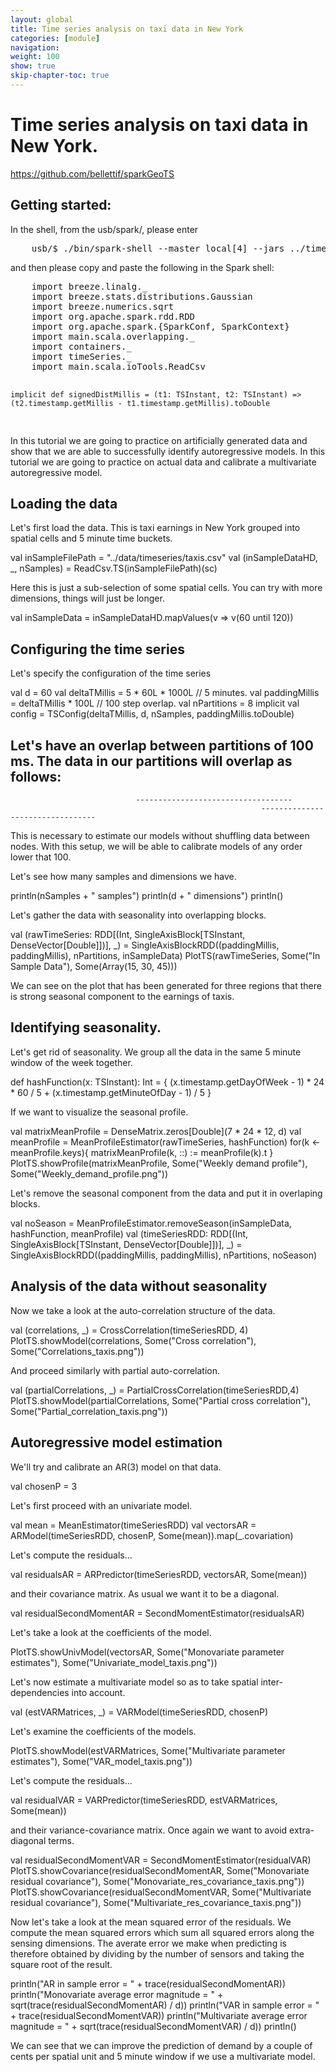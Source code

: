 ```yaml
---
layout: global
title: Time series analysis on taxi data in New York
categories: [module]
navigation:
weight: 100
show: true
skip-chapter-toc: true
---
```


# Time series analysis on taxi data in New York.

https://github.com/bellettif/sparkGeoTS

## Getting started:
In the shell, from the usb/spark/, please enter

<div class="codetabs">
<div data-lang="scala" markdown="1">
<pre class="prettyprint lang-bsh">
    usb/$ ./bin/spark-shell --master local[4] --jars ../timeseries/sparkgeots.jar --driver-memory 2G
</pre>
</div>
</div>

and then please copy and paste the following in the Spark shell:

<div class="codetabs">
<div data-lang="scala" markdown="1">
<pre class="prettyprint lang-bsh">
    import breeze.linalg._
    import breeze.stats.distributions.Gaussian
    import breeze.numerics.sqrt
    import org.apache.spark.rdd.RDD
    import org.apache.spark.{SparkConf, SparkContext}
    import main.scala.overlapping._
    import containers._
    import timeSeries._
    import main.scala.ioTools.ReadCsv

    implicit def signedDistMillis = (t1: TSInstant, t2: TSInstant) => (t2.timestamp.getMillis - t1.timestamp.getMillis).toDouble
</pre>
</div>
</div>


In this tutorial we are going to practice on artificially generated data
and show that we are able to successfully identify autoregressive models.
In this tutorial we are going to practice on actual data
and calibrate a multivariate autoregressive model.

## Loading the data

Let's first load the data. This is taxi earnings in New York
grouped into spatial cells and 5 minute time buckets.

<div class="codetabs">
<div data-lang="scala" markdown="1">
    val inSampleFilePath = "../data/timeseries/taxis.csv"
    val (inSampleDataHD, _, nSamples) = ReadCsv.TS(inSampleFilePath)(sc)
</div>
</div>

Here this is just a sub-selection of some spatial cells.
You can try with more dimensions, things will just be longer.

<div class="codetabs">
<div data-lang="scala" markdown="1">
    val inSampleData = inSampleDataHD.mapValues(v => v(60 until 120))
</div>
</div>

## Configuring the time series

Let's specify the configuration of the time series

<div class="codetabs">
<div data-lang="scala" markdown="1">
    val d = 60
    val deltaTMillis = 5 * 60L * 1000L // 5 minutes.
    val paddingMillis  = deltaTMillis * 100L // 100 step overlap.
    val nPartitions   = 8
    implicit val config = TSConfig(deltaTMillis, d, nSamples, paddingMillis.toDouble)
</div>
</div>

Let's have an overlap between partitions of 100 ms.
The data in our partitions will overlap as follows:
------------------------------------
                                -----------------------------------
                                                            ---------------------------------
This is necessary to estimate our models without shuffling data between nodes.
With this setup, we will be able to calibrate models of any order lower that 100.

Let's see how many samples and dimensions we have.

<div class="codetabs">
<div data-lang="scala" markdown="1">
    println(nSamples + " samples")
    println(d + " dimensions")
    println()
</div>
</div>

Let's gather the data with seasonality into overlapping blocks.

<div class="codetabs">
<div data-lang="scala" markdown="1">
    val (rawTimeSeries: RDD[(Int, SingleAxisBlock[TSInstant, DenseVector[Double]])], _) =
        SingleAxisBlockRDD((paddingMillis, paddingMillis), nPartitions, inSampleData)
    PlotTS(rawTimeSeries, Some("In Sample Data"), Some(Array(15, 30, 45)))
</div>
</div>

We can see on the plot that has been generated for three regions that there is strong seasonal component to the earnings of taxis.


## Identifying seasonality.

Let's get rid of seasonality. We group all the data in the same 5 minute window of the week together.

<div class="codetabs">
<div data-lang="scala" markdown="1">
    def hashFunction(x: TSInstant): Int = {
        (x.timestamp.getDayOfWeek - 1) * 24 * 60 / 5 + (x.timestamp.getMinuteOfDay - 1) / 5
    }
</div>
</div>

If we want to visualize the seasonal profile.

<div class="codetabs">
<div data-lang="scala" markdown="1">
    val matrixMeanProfile = DenseMatrix.zeros[Double](7 * 24 * 12, d)
    val meanProfile = MeanProfileEstimator(rawTimeSeries, hashFunction)
    for(k <- meanProfile.keys){
        matrixMeanProfile(k, ::) := meanProfile(k).t
    }
    PlotTS.showProfile(matrixMeanProfile, Some("Weekly demand profile"), Some("Weekly_demand_profile.png"))
</div>
</div>

Let's remove the seasonal component from the data and put it in overlaping blocks.

<div class="codetabs">
<div data-lang="scala" markdown="1">
    val noSeason = MeanProfileEstimator.removeSeason(inSampleData, hashFunction, meanProfile)
    val (timeSeriesRDD: RDD[(Int, SingleAxisBlock[TSInstant, DenseVector[Double]])], _) =
    SingleAxisBlockRDD((paddingMillis, paddingMillis), nPartitions, noSeason)
</div>
</div>

## Analysis of the data without seasonality

Now we take a look at the auto-correlation structure of the data.

<div class="codetabs">
<div data-lang="scala" markdown="1">
    val (correlations, _) = CrossCorrelation(timeSeriesRDD, 4)
    PlotTS.showModel(correlations, Some("Cross correlation"), Some("Correlations_taxis.png"))
</div>
</div>

And proceed similarly with partial auto-correlation.

<div class="codetabs">
<div data-lang="scala" markdown="1">
    val (partialCorrelations, _) = PartialCrossCorrelation(timeSeriesRDD,4)
    PlotTS.showModel(partialCorrelations, Some("Partial cross correlation"), Some("Partial_correlation_taxis.png"))
</div>
</div>

## Autoregressive model estimation

We'll try and calibrate an AR(3) model on that data.

<div class="codetabs">
<div data-lang="scala" markdown="1">
    val chosenP = 3
</div>
</div>

Let's first proceed with an univariate model.

<div class="codetabs">
<div data-lang="scala" markdown="1">
    val mean = MeanEstimator(timeSeriesRDD)
    val vectorsAR = ARModel(timeSeriesRDD, chosenP, Some(mean)).map(_.covariation)
</div>
</div>

Let's compute the residuals...

<div class="codetabs">
<div data-lang="scala" markdown="1">
    val residualsAR = ARPredictor(timeSeriesRDD, vectorsAR, Some(mean))
</div>
</div>

and their covariance matrix. As usual we want it to be a diagonal.

<div class="codetabs">
<div data-lang="scala" markdown="1">
    val residualSecondMomentAR = SecondMomentEstimator(residualsAR)
</div>
</div>

Let's take a look at the coefficients of the model.

<div class="codetabs">
<div data-lang="scala" markdown="1">
    PlotTS.showUnivModel(vectorsAR, Some("Monovariate parameter estimates"), Some("Univariate_model_taxis.png"))
</div>
</div>

Let's now estimate a multivariate model so as to take spatial inter-dependencies into account.

<div class="codetabs">
<div data-lang="scala" markdown="1">
    val (estVARMatrices, _) = VARModel(timeSeriesRDD, chosenP)
</div>
</div>

Let's examine the coefficients of the models.

<div class="codetabs">
<div data-lang="scala" markdown="1">
    PlotTS.showModel(estVARMatrices, Some("Multivariate parameter estimates"), Some("VAR_model_taxis.png"))
</div>
</div>

Let's compute the residuals...

<div class="codetabs">
<div data-lang="scala" markdown="1">
    val residualVAR = VARPredictor(timeSeriesRDD, estVARMatrices, Some(mean))
</div>
</div>

and their variance-covariance matrix. Once again we want to avoid extra-diagonal terms.

<div class="codetabs">
<div data-lang="scala" markdown="1">
    val residualSecondMomentVAR = SecondMomentEstimator(residualVAR)
    PlotTS.showCovariance(residualSecondMomentAR, Some("Monovariate residual covariance"),  Some("Monovariate_res_covariance_taxis.png"))
    PlotTS.showCovariance(residualSecondMomentVAR, Some("Multivariate residual covariance"), Some("Multivariate_res_covariance_taxis.png"))
</div>
</div>

Now let's take a look at the mean squared error of the residuals. We compute the mean squared errors which sum all 
squared errors along the sensing dimensions. The averate error we make when predicting is therefore obtained 
by dividing by the number of sensors and taking the square root of the result.

<div class="codetabs">
<div data-lang="scala" markdown="1">
    println("AR in sample error = " + trace(residualSecondMomentAR))
    println("Monovariate average error magnitude = " + sqrt(trace(residualSecondMomentAR) / d))
    println("VAR in sample error = " + trace(residualSecondMomentVAR))
    println("Multivariate average error magnitude = " + sqrt(trace(residualSecondMomentVAR) / d))
    println()
</div>
</div>

We can see that we can improve the prediction of demand by a couple of cents per spatial unit and 
5 minute window if we use a multivariate model.

